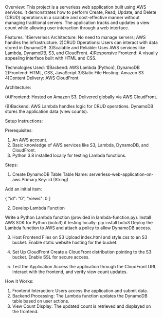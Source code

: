 Overview:
This project is a serverless web application built using AWS services. It demonstrates how to perform Create, Read, Update, and Delete (CRUD) operations in a scalable and cost-effective manner without managing traditional servers. The application tracks and updates a view count while allowing user interaction through a web interface.

Features:
1)Serverless Architecture: No need to manage servers; AWS handles the infrastructure.
2)CRUD Operations: Users can interact with data stored in DynamoDB.
3)Scalable and Reliable: Uses AWS services like Lambda, DynamoDB, S3, and CloudFront.
4)Responsive Frontend: A visually appealing interface built with HTML and CSS.

Technologies Used:
1)Backend: AWS Lambda (Python), DynamoDB
2)Frontend: HTML, CSS, JavaScript
3)Static File Hosting: Amazon S3
4)Content Delivery: AWS CloudFront

Architecture:

(A)Frontend:
Hosted on Amazon S3.
Delivered globally via AWS CloudFront.

(B)Backend:
AWS Lambda handles logic for CRUD operations.
DynamoDB stores the application data (view counts).

Setup Instructions:

Prerequisites:
1) An AWS account.
2) Basic knowledge of AWS services like S3, Lambda, DynamoDB, and CloudFront.
3) Python 3.8 installed locally for testing Lambda functions.

Steps:
1) Create DynamoDB Table
Table Name: serverless-web-application-on-aws
Primary Key: id (String)

Add an initial item:

{
  "id": "0",
  "views": 0
}

2) Develop Lambda Function

Write a Python Lambda function (provided in lambda-function.py).
Install AWS SDK for Python (boto3) if testing locally: pip install boto3
Deploy the Lambda function to AWS and attach a policy to allow DynamoDB access.

3) Host Frontend Files on S3
Upload index.html and style.css to an S3 bucket.
Enable static website hosting for the bucket.

4) Set Up CloudFront
Create a CloudFront distribution pointing to the S3 bucket.
Enable SSL for secure access.

5) Test the Application
Access the application through the CloudFront URL.
Interact with the frontend, and verify view count updates.

How It Works:
1) Frontend Interaction: Users access the application and submit data.
2) Backend Processing: The Lambda function updates the DynamoDB table based on user actions.
3) View Count Display: The updated count is retrieved and displayed on the frontend.

